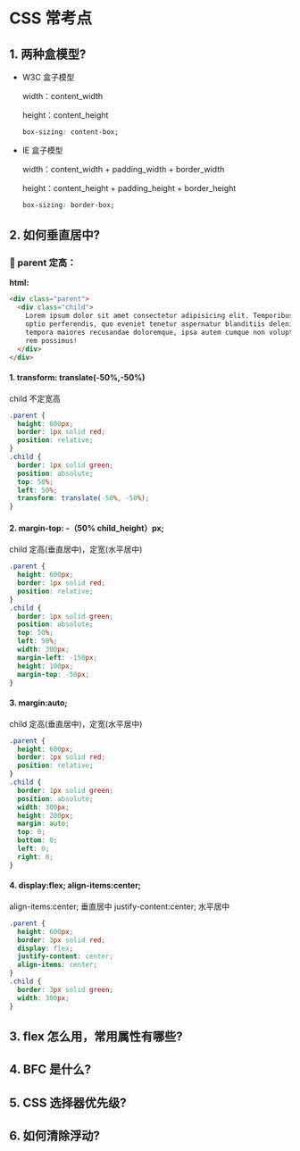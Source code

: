# CSS 常考点

## 1. 两种盒模型?

- W3C 盒子模型

  width：content_width

  height：content_height

  ```css
  box-sizing: content-box;
  ```

- IE 盒子模型

  width：content_width + padding_width + border_width

  height：content_height + padding_height + border_height

  ```css
  box-sizing: border-box;
  ```

## 2. 如何垂直居中?

### :dart: parent 定高：

**html:**

```html
<div class="parent">
  <div class="child">
    Lorem ipsum dolor sit amet consectetur adipisicing elit. Temporibus harum
    optio perferendis, quo eveniet tenetur aspernatur blanditiis deleniti
    tempora maiores recusandae doloremque, ipsa autem cumque non voluptate quod
    rem possimus!
  </div>
</div>
```

#### 1. transform: translate(-50%,-50%)

child 不定宽高

```css
.parent {
  height: 600px;
  border: 1px solid red;
  position: relative;
}
.child {
  border: 1px solid green;
  position: absolute;
  top: 50%;
  left: 50%;
  transform: translate(-50%, -50%);
}
```

#### 2. margin-top: -（50% child_height）px;

child 定高(垂直居中)，定宽(水平居中)

```css
.parent {
  height: 600px;
  border: 1px solid red;
  position: relative;
}
.child {
  border: 1px solid green;
  position: absolute;
  top: 50%;
  left: 50%;
  width: 300px;
  margin-left: -150px;
  height: 100px;
  margin-top: -50px;
}
```

#### 3. margin:auto;

child 定高(垂直居中)，定宽(水平居中)

```css
.parent {
  height: 600px;
  border: 1px solid red;
  position: relative;
}
.child {
  border: 1px solid green;
  position: absolute;
  width: 300px;
  height: 200px;
  margin: auto;
  top: 0;
  bottom: 0;
  left: 0;
  right: 0;
}
```

#### 4. display:flex; align-items:center;

align-items:center; 垂直居中
justify-content:center; 水平居中

```css
.parent {
  height: 600px;
  border: 3px solid red;
  display: flex;
  justify-content: center;
  align-items: center;
}
.child {
  border: 3px solid green;
  width: 300px;
}
```

## 3. flex 怎么用，常用属性有哪些?

## 4. BFC 是什么?

## 5. CSS 选择器优先级?

## 6. 如何清除浮动?
